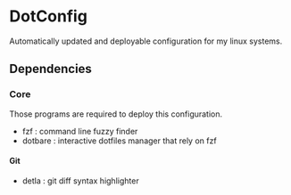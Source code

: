 # DotConfig

Automatically updated and deployable configuration for my linux systems.

## Dependencies

### Core

Those programs are required to deploy this configuration.

- fzf     : command line fuzzy finder
- dotbare : interactive dotfiles manager that rely on fzf

#### Git

- detla : git diff syntax highlighter
